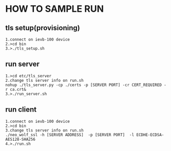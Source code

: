 # HOW TO SAMPLE RUN

## tls setup(provisioning)
```
1.connect on ievb-100 device
2.>cd bin
3.>./tls_setup.sh
```

##  run server 
```
1.>cd etc/tls_server
2.change tls server info on run.sh
nohup ./tls_server.py -cp ./certs -p [SERVER PORT] -cr CERT_REQUIRED -r ca.crt&
3.>./run_server.sh
```


## run client
```
1.connect on ievb-100 device
2.>cd bin
3.change tls server info on run.sh
./neo_wolf_ssl -h [SERVER ADDRESS]  -p [SERVER PORT]  -l ECDHE-ECDSA-AES128-SHA256
4.>./run.sh
```






